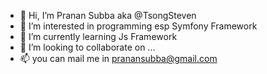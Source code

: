 - 👋 Hi, I’m Pranan Subba aka @TsongSteven
- 👀 I’m interested in programming esp Symfony Framework
- 🌱 I’m currently learning Js Framework
- 💞️ I’m looking to collaborate on ...
- 📫 you can mail me in pranansubba@gmail.com

<!---
TsongSteven/TsongSteven is a ✨ special ✨ repository because its `README.md` (this file) appears on your GitHub profile.
You can click the Preview link to take a look at your changes.
--->
